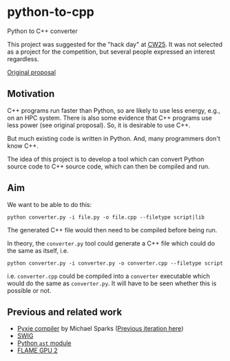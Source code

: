 # python-to-cpp
Python to C++ converter

This project was suggested for the "hack day" at [CW25](https://www.software.ac.uk/workshop/collaborations-workshop-2025-cw25). It was not selected as a project for the competition, but several people expressed an interest regardless.

[Original proposal](./docs/original.pdf)

## Motivation 
C++ programs run faster than Python, so are likely to use less energy, e.g., on an HPC system. There is also some evidence that C++ programs use less power (see original proposal). So, it is desirable to use C++.

But much existing code is written in Python. And, many programmers don't know C++.

The idea of this project is to develop a tool which can convert Python source code to C++ source code, which can then be compiled and run.

## Aim
We want to be able to do this:
```
python converter.py -i file.py -o file.cpp --filetype script|lib
```
The generated C++ file would then need to be compiled before being run.

In theory, the ```converter.py``` tool could generate a C++ file which could do the same as itself, i.e.

```
python converter.py -i converter.py -o converter.cpp --filetype script
```
i.e. `converter.cpp` could be compiled into a `converter` executable which would do the same as `converter.py`. It will have to be seen whether this is possible or not.

## Previous and related work

* [Pyxie compiler](https://sparkslabs.com/pyxie/) by Michael Sparks ([Previous iteration here](https://github.com/sparkslabs/microbit-prototype/tree/master/compiler))
* [SWIG](https://www.swig.org/)
* [Python `ast` module](https://docs.python.org/3/library/ast.html)
* [FLAME GPU 2](https://github.com/FLAMEGPU/FLAMEGPU2)





